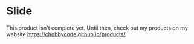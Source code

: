 # Slide

This product isn't complete yet. Until then, check out my products on my website https://chobbycode.github.io/products/

